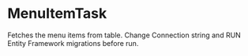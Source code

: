 # MenuItemTask

Fetches the menu items from table.
Change Connection string and RUN Entity Framework migrations before run.
